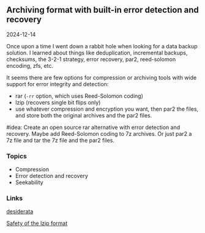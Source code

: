 ## Archiving format with built-in error detection and recovery

2024-12-14

Once upon a time I went down a rabbit hole when looking for a data backup solution. I learned about things like deduplication, incremental backups, checksums, the 3-2-1 strategy, error recovery, par2, reed-solomon encoding, zfs, etc.

It seems there are few options for compression or archiving tools with wide support for error integrity and detection:

- rar (`-rr` option, which uses Reed-Solomon coding)
- lzip (recovers single bit flips only)
- use whatever compression and encryption you want, then par2 the files, and store both the original archives and the par2 files.

\#idea: Create an open source rar alternative with error detection and recovery. Maybe add Reed-Solomon coding to 7z archives. Or just par2 a 7z file and tar the 7z file and the par2 files.


### Topics

- Compression
- Error detection and recovery
- Seekability


### Links

[desiderata](https://news.ycombinator.com/item?id=32222183)

[Safety of the lzip format](https://www.nongnu.org/lzip/safety_of_the_lzip_format.html)


